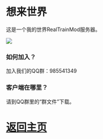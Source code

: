# 想来世界

这是一个我的世界RealTrainMod服务器。

<img src = 'https://s3.bmp.ovh/imgs/2022/04/25/2b00aab8c14dd68d.png' />

### 如何加入？

加入我们的QQ群：985541349

### 客户端在哪里？

请到QQ群里的“群文件”下载。

# <a href="/">返回主页</a>
